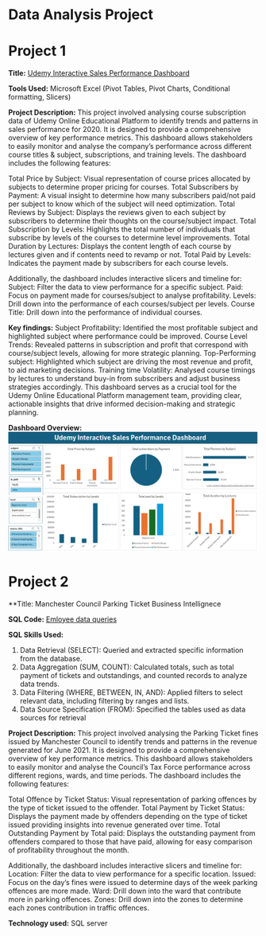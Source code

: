 # Data Analysis Project 
# Project 1
**Title:** [Udemy Interactive Sales Performance Dashboard](https://github.com/Phatiks/Phatiks.github.io/blob/main/udemy_online_education_courses_dataset.xlsx)

**Tools Used:** Microsoft Excel (Pivot Tables, Pivot Charts, Conditional formatting, Slicers)

**Project Description:**
This project involved analysing course subscription data of Udemy Online Educational Platform to identify trends and patterns in sales performance for 2020. It is designed to provide a comprehensive overview of key performance metrics. This dashboard allows stakeholders to easily monitor and analyse the company’s performance across different course titles & subject, subscriptions, and training levels. The dashboard includes the following features:

Total Price by Subject: Visual representation of course prices allocated by subjects to determine proper pricing for courses.
Total Subscribers by Payment: A visual insight to determine how many subscribers paid/not paid per subject to know which of the subject will need optimization.
Total Reviews by Subject: Displays the reviews given to each subject by subscribers to determine their thoughts on the course/subject impact.
Total Subscription by Levels: Highlights the total number of individuals that subscribe by levels of the courses to determine level improvements.
Total Duration by Lectures: Displays the content length of each course by lectures given and if contents need to revamp or not.
Total Paid by Levels: Indicates the payment made by subscribers for each course levels.

Additionally, the dashboard includes interactive slicers and timeline for:
Subject: Filter the data to view performance for a specific subject.
Paid: Focus on payment made for courses/subject to analyse profitability.
Levels: Drill down into the performance of each courses/subject per levels.
Course Title: Drill down into the performance of individual courses.



**Key findings:**
Subject Profitability: Identified the most profitable subject and highlighted subject where performance could be improved.
Course Level Trends: Revealed patterns in subscription and profit that correspond with course/subject levels, allowing for more strategic planning.
Top-Performing subject: Highlighted which subject are driving the most revenue and profit, to aid marketing decisions.
Training time Volatility: Analysed course timings by lectures to understand buy-in from subscribers and adjust business strategies accordingly.
This dashboard serves as a crucial tool for the Udemy Online Educational Platform management team, providing clear, actionable insights that drive informed decision-making and strategic planning.


**Dashboard Overview:**
![Udemy_Dashboard](Udemy_Dashboard.png)

# Project 2

**Title: Manchester Council Parking Ticket Business Intellignece

**SQL Code:** [Emloyee data queries](https://github.com/Phatiks/Phatiks.github.io/blob/main/employee.sql)

**SQL Skills Used:** 
1. Data Retrieval (SELECT): Queried and extracted specific information from the database.
2. Data Aggregation (SUM, COUNT): Calculated totals, such as total payment of tickets and outstandings, and counted records to analyze data trends.
3. Data Filtering (WHERE, BETWEEN, IN, AND): Applied filters to select relevant data, including filtering by ranges and lists.
4. Data Source Specification (FROM): Specified the tables used as data sources for retrieval
 

**Project Description:**
This project involved analysing the Parking Ticket fines issued by Manchester Council to identify trends and patterns in the revenue generated for June 2021. It is designed to provide a comprehensive overview of key performance metrics. This dashboard allows stakeholders to easily monitor and analyse the Council’s Tax Force performance across different regions, wards, and time periods. The dashboard includes the following features:


Total Offence by Ticket Status: Visual representation of parking offences by the type of ticket issued to the offender.
Total Payment by Ticket Status: Displays the payment made by offenders depending on the type of ticket issued providing insights into revenue generated over time.
Total Outstanding Payment by Total paid: Displays the outstanding payment from offenders compared to those that have paid, allowing for easy comparison of profitability throughout the month.


Additionally, the dashboard includes interactive slicers and timeline for:
Location: Filter the data to view performance for a specific location.
Issued: Focus on the day’s fines were issued to determine days of the week parking offences are more made.
Ward: Drill down into the ward that contribute more in parking offences.
Zones: Drill down into the zones to determine each zones contribution in traffic offences.



**Technology used:** SQL server
 
